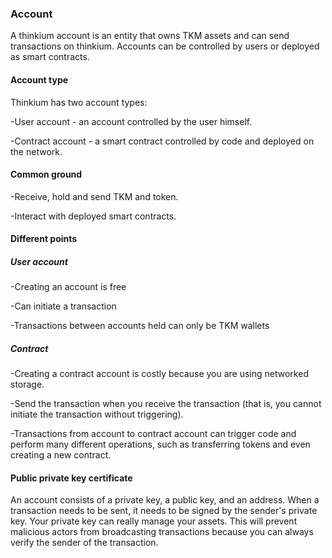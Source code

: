 ### Account

A thinkium account is an entity that owns TKM assets and can send transactions on thinkium. Accounts can be controlled by users or deployed as smart contracts.

#### Account type

Thinkium has two account types:

-User account - an account controlled by the user himself.

-Contract account - a smart contract controlled by code and deployed on the network.

#### Common ground

-Receive, hold and send TKM and token.

-Interact with deployed smart contracts.

#### Different points

##### User account

-Creating an account is free

-Can initiate a transaction

-Transactions between accounts held can only be TKM wallets

##### Contract

-Creating a contract account is costly because you are using networked storage.

-Send the transaction when you receive the transaction (that is, you cannot initiate the transaction without triggering).

-Transactions from account to contract account can trigger code and perform many different operations, such as transferring tokens and even creating a new contract.

#### Public private key certificate

An account consists of a private key, a public key, and an address. When a transaction needs to be sent, it needs to be signed by the sender's private key. Your private key can really manage your assets. This will prevent malicious actors from broadcasting transactions because you can always verify the sender of the transaction.